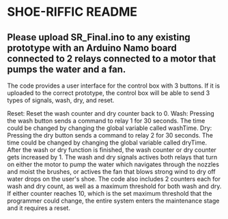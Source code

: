# SHOE-RIFFIC README
Please upload SR_Final.ino to any existing prototype with an Arduino Namo board connected to 2 relays connected to a motor that pumps the water and a fan.
-----------------------------------------------------------------------------------------------------------------------------------------------------------------------------------------------------------------------
The code provides a user interface for the control box with 3 buttons. If it is uploaded to the correct prototype, the control box will be able to send 3 types of signals, wash, dry, and reset.

Reset: Reset the wash counter and dry counter back to 0.
Wash: Pressing the wash button sends a command to relay 1 for 30 seconds. The time could be changed by changing the global variable called washTime. 
Dry:  Pressing the dry button sends a command to relay 2 for 30 seconds. The time could be changed by changing the global variable called dryTime.
After the wash or dry function is finished, the wash counter or dry counter gets increased by 1.
The wash and dry signals actives both relays that turn on either the motor to pump the water which navigates through the nozzles and moist the brushes, or actives the fan that blows strong wind to dry off water drops on the user's shoe. 
The code also includes 2 counters each for wash and dry count, as well as a maximum threshold for both wash and dry. If either counter reaches 10, which is the set maximum threshold that the programmer could change, the entire system enters the maintenance stage and it requires a reset.
